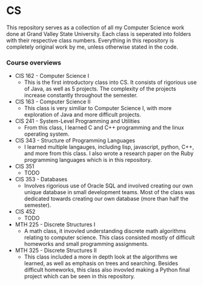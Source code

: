 # CS
 
This repository serves as a collection of all my Computer Science work done at Grand Valley State University. Each class is seperated into folders with their respective class numbers. Everything in this repository is completely original work by me, unless otherwise stated in the code.

### Course overviews
- CIS 162 - Computer Science I
  - This is the first introductory class into CS. It consists of rigorious use of Java, as well as 5 projects. The complexity of the projects increase constantly throughout the semester.
- CIS 163 - Computer Science II
  - This class is very similiar to Computer Science I, with more exploration of Java and more difficult projects.
- CIS 241 - System-Level Programming and Utilities
  - From this class, I learned C and C++ programming and the linux operating system. 
- CIS 343 - Structure of Programming Languages
  - I learned multiple langauges, including lisp, javascript, python, C++, and more from this class. I also wrote a research paper on the Ruby programming languages which is in this repository. 
- CIS 351 
  - TODO
- CIS 353 - Databases
  - Involves rigorious use of Oracle SQL and involved creating our own unique database in small development teams. Most of the class was dedicated towards creating our own database (more than half the semester). 
- CIS 452
  - TODO
- MTH 225 - Discrete Structures I
  - A math class, it invovled understanding discrete math algorithms relating to computer science. This class consisted mostly of difficult homeworks and small programming assignments. 
- MTH 325 - Discrete Structures II
  - This class included a more in depth look at the algorithms we learned, as well as emphasis on trees and searching. Besides difficult homeworks, this class also invovled making a Python final project which can be seen in this repository. 

